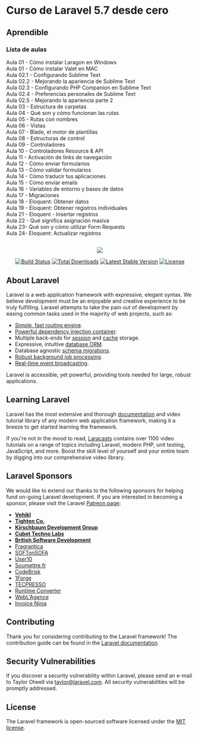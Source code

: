 # Curso de Laravel 5.7 desde cero
## Aprendible  

### [](https://www.youtube.com/watch?v=QRwuPHeagaQ&list=PLpKWS6gp0jd_uZiWmjuqLY7LAMaD8UJhc)

### Lista de aulas  

Aula 01 - Cómo instalar Laragon en Windows  
Aula 01 - Cómo instalar Valet en MAC  
Aula 02.1 - Configurando Sublime Text  
Aula 02.2 - Mejorando la apariencia de Sublime Text  
Aula 02.3 - Configurando PHP Companion en Sublime Text  
Aula 02.4 - Preferencias personales de Sublime Text  
Aula 02.5 - Mejorando la apariencia parte 2  
Aula 03 - Estructura de carpetas  
Aula 04 - Qué son y cómo funcionan las rutas  
Aula 05 - Rutas con nombres  
Aula 06 - Vistas  
Aula 07 - Blade, el motor de plantillas  
Aula 08 - Estructuras de control  
Aula 09 - Controladores  
Aula 10 - Controladores Resource & API  
Aula 11 - Activación de links de navegación  
Aula 12 - Cómo enviar formularios  
Aula 13 - Cómo validar formularios  
Aula 14 - Cómo traducir tus aplicaciones  
Aula 15 - Cómo enviar emails  
Aula 16 - Variables de entorno y bases de datos  
Aula 17 - Migraciones  
Aula 18 - Eloquent: Obtener datos  
Aula 19 - Eloquent: Obtener registros individuales  
Aula 21 - Eloquent - Insertar registros  
Aula 22 - Qué significa asignación masiva  
Aula 23- Qué son y cómo utilizar Form Requests  
Aula 24- Eloquent: Actualizar registros  

##

<p align="center"><img src="https://laravel.com/assets/img/components/logo-laravel.svg"></p>

<p align="center">
<a href="https://travis-ci.org/laravel/framework"><img src="https://travis-ci.org/laravel/framework.svg" alt="Build Status"></a>
<a href="https://packagist.org/packages/laravel/framework"><img src="https://poser.pugx.org/laravel/framework/d/total.svg" alt="Total Downloads"></a>
<a href="https://packagist.org/packages/laravel/framework"><img src="https://poser.pugx.org/laravel/framework/v/stable.svg" alt="Latest Stable Version"></a>
<a href="https://packagist.org/packages/laravel/framework"><img src="https://poser.pugx.org/laravel/framework/license.svg" alt="License"></a>
</p>

## About Laravel

Laravel is a web application framework with expressive, elegant syntax. We believe development must be an enjoyable and creative experience to be truly fulfilling. Laravel attempts to take the pain out of development by easing common tasks used in the majority of web projects, such as:

- [Simple, fast routing engine](https://laravel.com/docs/routing).
- [Powerful dependency injection container](https://laravel.com/docs/container).
- Multiple back-ends for [session](https://laravel.com/docs/session) and [cache](https://laravel.com/docs/cache) storage.
- Expressive, intuitive [database ORM](https://laravel.com/docs/eloquent).
- Database agnostic [schema migrations](https://laravel.com/docs/migrations).
- [Robust background job processing](https://laravel.com/docs/queues).
- [Real-time event broadcasting](https://laravel.com/docs/broadcasting).

Laravel is accessible, yet powerful, providing tools needed for large, robust applications.

## Learning Laravel

Laravel has the most extensive and thorough [documentation](https://laravel.com/docs) and video tutorial library of any modern web application framework, making it a breeze to get started learning the framework.

If you're not in the mood to read, [Laracasts](https://laracasts.com) contains over 1100 video tutorials on a range of topics including Laravel, modern PHP, unit testing, JavaScript, and more. Boost the skill level of yourself and your entire team by digging into our comprehensive video library.

## Laravel Sponsors

We would like to extend our thanks to the following sponsors for helping fund on-going Laravel development. If you are interested in becoming a sponsor, please visit the Laravel [Patreon page](https://patreon.com/taylorotwell):

- **[Vehikl](https://vehikl.com/)**
- **[Tighten Co.](https://tighten.co)**
- **[Kirschbaum Development Group](https://kirschbaumdevelopment.com)**
- **[Cubet Techno Labs](https://cubettech.com)**
- **[British Software Development](https://www.britishsoftware.co)**
- [Fragrantica](https://www.fragrantica.com)
- [SOFTonSOFA](https://softonsofa.com/)
- [User10](https://user10.com)
- [Soumettre.fr](https://soumettre.fr/)
- [CodeBrisk](https://codebrisk.com)
- [1Forge](https://1forge.com)
- [TECPRESSO](https://tecpresso.co.jp/)
- [Runtime Converter](http://runtimeconverter.com/)
- [WebL'Agence](https://weblagence.com/)
- [Invoice Ninja](https://www.invoiceninja.com)

## Contributing

Thank you for considering contributing to the Laravel framework! The contribution guide can be found in the [Laravel documentation](https://laravel.com/docs/contributions).

## Security Vulnerabilities

If you discover a security vulnerability within Laravel, please send an e-mail to Taylor Otwell via [taylor@laravel.com](mailto:taylor@laravel.com). All security vulnerabilities will be promptly addressed.

## License

The Laravel framework is open-sourced software licensed under the [MIT license](https://opensource.org/licenses/MIT).
